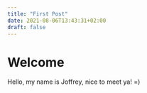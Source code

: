 ```yaml
---
title: "First Post"
date: 2021-08-06T13:43:31+02:00
draft: false
---
```


# Welcome

Hello, my name is Joffrey, nice to meet ya! =)
